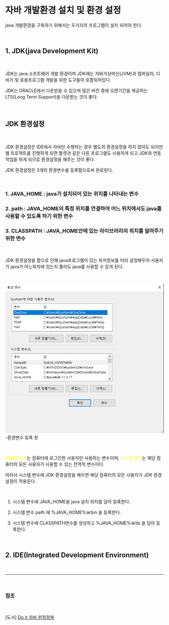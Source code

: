 # 자바 개발환경 설치 및 환경 설정

java 개발환경을 구축하기 위해서는 두가지의 프로그램이 설치 되어야 한다.

<br>

## 1. JDK(java Development Kit)

<br>

JDK는 java 소프트웨어 개발 환경이며 JDK에는 자바가상머신(JVM)과 컴파일러, 디비거 및 응용프로그램 개발을 위한 도구들이 포함되어있다.

JDK는 ORACLE에서 다운받을 수 있으며 많은 버전 중에 오랜기간을 제공하는 LTS(Long Term Support)을 다운받는 것이 좋다.

<br>

## JDK 환경설정

<br>

JDK 환경설정은 IDE에서 자바만 수행하는 경우 별도의 환경설정을 하지 않아도 되지만 웹 프로젝트를 진행하게 되면 톰캣과 같은 다른 프로그램도 사용하게 되고 JDK와 연동작업을 하게 되므로 환경설정을 해주는 것이 좋다.

JDK 환경설정은 3개의 환경변수를 등록함으로써 완료된다.

<br>

### 1. JAVA_HOME : java가 설치되어 있는 위치를 나타내는 변수

### 2. path : JAVA_HOME의 특정 위치를 연결하여 어느 위치에서도 java를 사용할 수 있도록 하기 위한 변수

### 3. CLASSPATH : JAVA_HOME안에 있는 라이브러리의 위치를 알려주기 위한 변수

<br>

JDK 환경설정을 함으로 인해 java프로그램이 있는 위치정보를 미리 설정해두어 사용자가 java가 어느위치에 있는지 몰라도 java를 사용할 수 있게 된다.

<br>

![ex_screenshot](./img/%ED%99%98%EA%B2%BD%EB%B3%80%EC%88%98.png)   
-환경변수 등록 창 

<br>

<span style="color:yellow">사용자 변수</span>는 컴퓨터에 로그인한 사용자만 사용하는 변수이며, <span style="color:yellow">시스템 변수</span>는 해당 컴퓨터의 모든 사용자가 사용할 수 있는 전역적 변수이다.

따라서 시스템 변수에 JDK 환경설정을 해두면 해당 컴퓨터의 모든 사용자가 JDK 환경설정이 적용된다.

<br>

1. 시스템 변수에 JAVA_HOME을 java 설치 위치를 담아 등록한다.

2. 시스템 변수 path 에 %JAVA_HOME%￦bin 을 등록한다.

3. 시스템 변수에 CLASSPATH변수를 생성하고 %JAVA_HOME%￦lib 을 담아 등록한다.

<br>

## 2. IDE(Integrated Development Environment)

<br>

- - -

<br>

### 참조

<br>

[도서] [Do it 자바 완정정복](https://search.shopping.naver.com/book/catalog/32455536636?cat_id=50010920&frm=PBOKPRO&query=Do+it+%EC%9E%90%EB%B0%94%EC%99%84%EC%A0%84%EC%A0%95%EB%B3%B5&NaPm=ct%3Dljjvfgg8%7Cci%3D2e4d8036e09c766287eb3fc1901008f11846c8bd%7Ctr%3Dboknx%7Csn%3D95694%7Chk%3D25ed6432f4d7e79d0f955388870a4fb284070b86)

